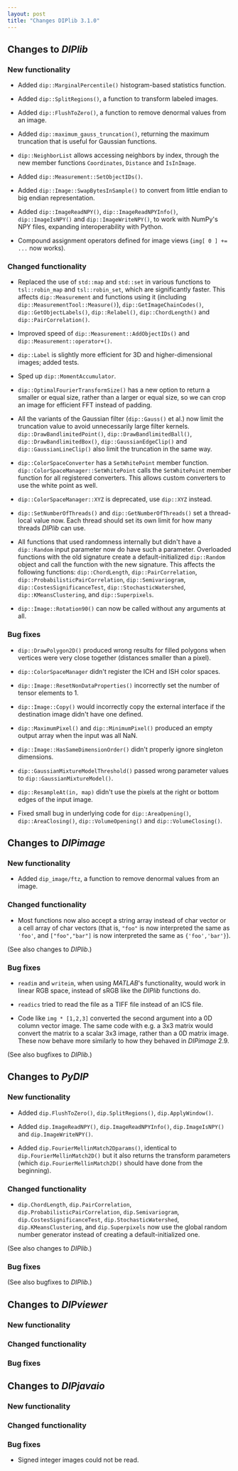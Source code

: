 ```yaml
---
layout: post
title: "Changes DIPlib 3.1.0"
---
```


## Changes to *DIPlib*

### New functionality

- Added `dip::MarginalPercentile()` histogram-based statistics function.

- Added `dip::SplitRegions()`, a function to transform labeled images.

- Added `dip::FlushToZero()`, a function to remove denormal values from an image.

- Added `dip::maximum_gauss_truncation()`, returning the maximum truncation that is useful for Gaussian functions.

- `dip::NeighborList` allows accessing neighbors by index, through the new member functions `Coordinates`,
  `Distance` and `IsInImage`.

- Added `dip::Measurement::SetObjectIDs()`.

- Added `dip::Image::SwapBytesInSample()` to convert from little endian to big endian representation.

- Added `dip::ImageReadNPY()`, `dip::ImageReadNPYInfo()`, `dip::ImageIsNPY()` and `dip::ImageWriteNPY()`, to
  work with NumPy's NPY files, expanding interoperability with Python.

- Compound assignment operators defined for image views (`img[ 0 ] += ...` now works).

### Changed functionality

- Replaced the use of `std::map` and `std::set` in various functions to `tsl::robin_map` and
  `tsl::robin_set`, which are significantly faster. This affects `dip::Measurement` and functions
  using it (including `dip::MeasurementTool::Measure()`), `dip::GetImageChainCodes()`, `dip::GetObjectLabels()`,
  `dip::Relabel()`, `dip::ChordLength()` and `dip::PairCorrelation()`.

- Improved speed of `dip::Measurement::AddObjectIDs()` and
  `dip::Measurement::operator+()`.

- `dip::Label` is slightly more efficient for 3D and higher-dimensional images; added tests.

- Sped up `dip::MomentAccumulator`.

- `dip::OptimalFourierTransformSize()` has a new option to return a smaller or equal size, rather than
  a larger or equal size, so we can crop an image for efficient FFT instead of padding.

- All the variants of the Gaussian filter (`dip::Gauss()` et al.) now limit the truncation value to avoid
  unnecessarily large filter kernels. `dip::DrawBandlimitedPoint()`, `dip::DrawBandlimitedBall()`,
  `dip::DrawBandlimitedBox()`, `dip::GaussianEdgeClip()` and `dip::GaussianLineClip()` also limit the
  truncation in the same way.

- `dip::ColorSpaceConverter` has a `SetWhitePoint` member function. `dip::ColorSpaceManager::SetWhitePoint`
  calls the `SetWhitePoint` member function for all registered converters. This allows custom converters
  to use the white point as well.

- `dip::ColorSpaceManager::XYZ` is deprecated, use `dip::XYZ` instead.

- `dip::SetNumberOfThreads()` and `dip::GetNumberOfThreads()` set a thread-local value now. Each
  thread should set its own limit for how many threads *DIPlib* can use.

- All functions that used randomness internally but didn't have a `dip::Random` input parameter now do
  have such a parameter. Overloaded functions with the old signature create a default-initialized
  `dip::Random` object and call the function with the new signature. This affects the following functions:
  `dip::ChordLength`, `dip::PairCorrelation`, `dip::ProbabilisticPairCorrelation`, `dip::Semivariogram`,
  `dip::CostesSignificanceTest`, `dip::StochasticWatershed`, `dip::KMeansClustering`, and `dip::Superpixels`.

- `dip::Image::Rotation90()` can now be called without any arguments at all.

### Bug fixes

- `dip::DrawPolygon2D()` produced wrong results for filled polygons when vertices were very close together
  (distances smaller than a pixel).

- `dip::ColorSpaceManager` didn't register the ICH and ISH color spaces.

- `dip::Image::ResetNonDataProperties()` incorrectly set the number of tensor elements to 1.

- `dip::Image::Copy()` would incorrectly copy the external interface if the destination image didn't have one defined.

- `dip::MaximumPixel()` and `dip::MinimumPixel()` produced an empty output array when the input was all NaN.

- `dip::Image::HasSameDimensionOrder()` didn't properly ignore singleton dimensions.

- `dip::GaussianMixtureModelThreshold()` passed wrong parameter values to `dip::GaussianMixtureModel()`.

- `dip::ResampleAt(in, map)` didn't use the pixels at the right or bottom edges of the input image.

- Fixed small bug in underlying code for `dip::AreaOpening()`, `dip::AreaClosing()`, `dip::VolumeOpening()` and `dip::VolumeClosing()`.




## Changes to *DIPimage*

### New functionality

- Added `dip_image/ftz`, a function to remove denormal values from an image.

### Changed functionality

- Most functions now also accept a string array instead of char vector or a cell array of char vectors
  (that is, `"foo"` is now interpreted the same as `'foo'`, and `["foo","bar"]` is now interpreted the
  same as `{'foo','bar'}`).

(See also changes to *DIPlib*.)

### Bug fixes

- `readim` and `writeim`, when using *MATLAB*'s functionality, would work in linear RGB space, instead of sRGB
  like the *DIPlib* functions do.

- `readics` tried to read the file as a TIFF file instead of an ICS file.

- Code like `img * [1,2,3]` converted the second argument into a 0D column vector image. The same code
  with e.g. a 3x3 matrix would convert the matrix to a scalar 3x3 image, rather than a 0D matrix image.
  These now behave more similarly to how they behaved in *DIPimage* 2.9.

(See also bugfixes to *DIPlib*.)




## Changes to *PyDIP*

### New functionality

- Added `dip.FlushToZero()`, `dip.SplitRegions()`, `dip.ApplyWindow()`.

- Added `dip.ImageReadNPY()`, `dip.ImageReadNPYInfo()`, `dip.ImageIsNPY()` and `dip.ImageWriteNPY()`.

- Added `dip.FourierMellinMatch2Dparams()`, identical to `dip.FourierMellinMatch2D()` but it also returns the
  transform parameters (which `dip.FourierMellinMatch2D()` should have done from the beginning).

### Changed functionality

- `dip.ChordLength`, `dip.PairCorrelation`, `dip.ProbabilisticPairCorrelation`, `dip.Semivariogram`,
  `dip.CostesSignificanceTest`, `dip.StochasticWatershed`, `dip.KMeansClustering`, and `dip.Superpixels`
  now use the global random number generator instead of creating a default-initialized one.

(See also changes to *DIPlib*.)

### Bug fixes

(See also bugfixes to *DIPlib*.)




## Changes to *DIPviewer*

### New functionality

### Changed functionality

### Bug fixes




## Changes to *DIPjavaio*

### New functionality

### Changed functionality

### Bug fixes

- Signed integer images could not be read.
